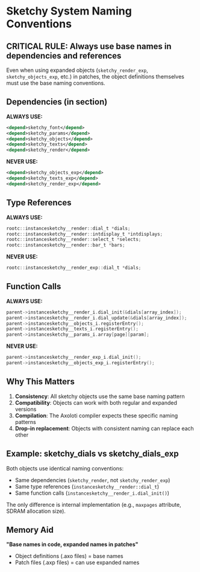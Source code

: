 # Sketchy System Naming Conventions

## CRITICAL RULE: Always use base names in dependencies and references

Even when using expanded objects (`sketchy_render_exp`, `sketchy_objects_exp`, etc.) in patches, the object definitions themselves must use the base naming conventions.

## Dependencies (in <depends> section)

**ALWAYS USE:**
```xml
<depend>sketchy_font</depend>
<depend>sketchy_params</depend>
<depend>sketchy_objects</depend>
<depend>sketchy_texts</depend>
<depend>sketchy_render</depend>
```

**NEVER USE:**
```xml
<depend>sketchy_objects_exp</depend>
<depend>sketchy_texts_exp</depend>
<depend>sketchy_render_exp</depend>
```

## Type References

**ALWAYS USE:**
```c
rootc::instancesketchy__render::dial_t *dials;
rootc::instancesketchy__render::intdisplay_t *intdisplays;
rootc::instancesketchy__render::select_t *selects;
rootc::instancesketchy__render::bar_t *bars;
```

**NEVER USE:**
```c
rootc::instancesketchy__render_exp::dial_t *dials;
```

## Function Calls

**ALWAYS USE:**
```c
parent->instancesketchy__render_i.dial_init(&dials[array_index]);
parent->instancesketchy__render_i.dial_update(&dials[array_index]);
parent->instancesketchy__objects_i.registerEntry();
parent->instancesketchy__texts_i.registerEntry();
parent->instancesketchy__params_i.array[page][param];
```

**NEVER USE:**
```c
parent->instancesketchy__render_exp_i.dial_init();
parent->instancesketchy__objects_exp_i.registerEntry();
```

## Why This Matters

1. **Consistency**: All sketchy objects use the same base naming pattern
2. **Compatibility**: Objects can work with both regular and expanded versions
3. **Compilation**: The Axoloti compiler expects these specific naming patterns
4. **Drop-in replacement**: Objects with consistent naming can replace each other

## Example: sketchy_dials vs sketchy_dials_exp

Both objects use identical naming conventions:
- Same dependencies (`sketchy_render`, not `sketchy_render_exp`)
- Same type references (`instancesketchy__render::dial_t`)
- Same function calls (`instancesketchy__render_i.dial_init()`)

The only difference is internal implementation (e.g., `maxpages` attribute, SDRAM allocation size).

## Memory Aid

**"Base names in code, expanded names in patches"**
- Object definitions (.axo files) = base names
- Patch files (.axp files) = can use expanded names 
